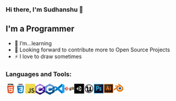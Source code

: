 ### Hi there, I'm Sudhanshu 👋

## I'm a Programmer

- 🌱 I’m...learning
- 👯 Looking forward to contribute more to Open Source Projects
- ⚡ I love to draw sometimes

### Languages and Tools:
<img align="left" alt="HTML5" width="26px" src="https://raw.githubusercontent.com/github/explore/80688e429a7d4ef2fca1e82350fe8e3517d3494d/topics/html/html.png" />
<img align="left" alt="CSS3" width="26px" src="https://raw.githubusercontent.com/github/explore/80688e429a7d4ef2fca1e82350fe8e3517d3494d/topics/css/css.png" />
<img align="left" alt="JavaScript" width="26px" src="https://raw.githubusercontent.com/github/explore/80688e429a7d4ef2fca1e82350fe8e3517d3494d/topics/javascript/javascript.png" />
<img align="left" alt="CS" width="26px" src="https://github.com/iamnexxed/iamnexxed/blob/main/CS.png" />
<img align="left" alt="CPP" width="26px" src="https://github.com/iamnexxed/iamnexxed/blob/main/CPP.png" />


<img align="left" alt="Visual Studio Code" width="26px" src="https://raw.githubusercontent.com/github/explore/80688e429a7d4ef2fca1e82350fe8e3517d3494d/topics/visual-studio-code/visual-studio-code.png" />
<img align="left" alt="Git" width="26px" src="https://raw.githubusercontent.com/github/explore/80688e429a7d4ef2fca1e82350fe8e3517d3494d/topics/git/git.png" />
<img align="left" alt="Unity" width="26px" src="https://github.com/iamnexxed/iamnexxed/blob/main/Unity.jpg" />
<img align="left" alt="Unreal" width="26px" src="https://github.com/iamnexxed/iamnexxed/blob/main/Unreal.png" />
<img align="left" alt="PS" width="26px" src="https://github.com/iamnexxed/iamnexxed/blob/main/PS.png" />
<img align="left" alt="AI" width="26px" src="https://github.com/iamnexxed/iamnexxed/blob/main/AI.png" />

<img align="left" alt="Blender" width="26px" src="https://github.com/iamnexxed/iamnexxed/blob/main/Blender.png" />




<br/>
<br/>
<!--<img height="180em" src="https://github-readme-stats.vercel.app/api?username=iamnexxed&show_icons=true&hide_border=true&&count_private=true&include_all_commits=true" />>
